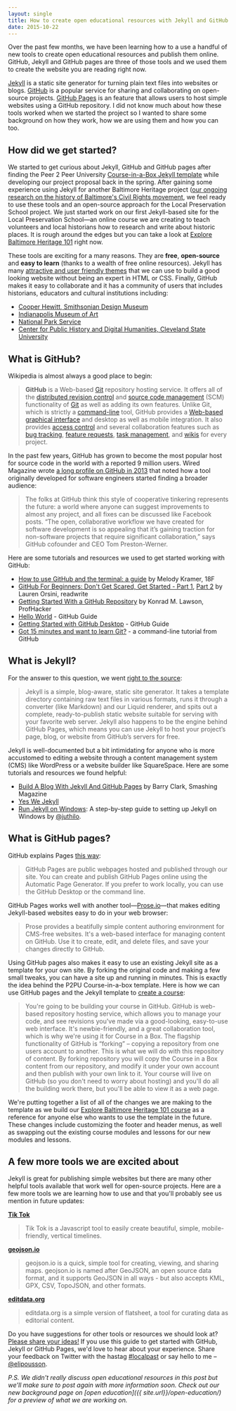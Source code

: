 ```yaml
---
layout: single
title: How to create open educational resources with Jekyll and GitHub Pages
date: 2015-10-22
---
```


Over the past few months, we have been learning how to a use a handful of new tools to create open educational resources and publish them online. GitHub, Jekyll and GitHub pages are three of those tools and we used them to create the website you are reading right now.

[Jekyll](http://jekyllrb.com) is a  static site generator for turning plain text files into websites or blogs. [GitHub](https://github.com/) is a popular service for sharing and collaborating on open-source projects. [GitHub Pages](https://pages.github.com/) is an feature that allows users to host simple websites using a GitHub repository. I did not know much about how these tools worked when we started the project so I wanted to share some background on how they work, how we are using them and how you can too.

## How did we get started?

We started to get curious about Jekyll, GitHub and GitHub pages after finding the Peer 2 Peer University [Course-in-a-Box Jekyll template](http://howto.p2pu.org) while developing our project proposal back in the spring. After gaining some experience using Jekyll for another Baltimore Heritage project ([our ongoing research on the history of Baltimore's Civil Rights movement](http://baltimoreheritage.github.io/baltimore-civil-rights-heritage/about/), we feel ready to use these tools and an open-source approach for the Local Preservation School project. We just started work on our first Jekyll-based site for the Local Preservation School—an online course we are creating to teach volunteers and local historians how to research and write about historic places. It is rough around the edges but you can take a look at [Explore Baltimore Heritage 101](http://baltimoreheritage.github.io/explore-101/) right now.

These tools are exciting for a many reasons. They are **free**, **open-source** and **easy to learn** (thanks to a wealth of free online resources). Jekyll has many [attractive and user friendly themes](http://jekyllthemes.org/) that we can use to build a good looking website without being an expert in HTML or CSS. Finally, GitHub makes it easy to collaborate and it has a community of users that includes historians, educators and cultural institutions including:

- [Cooper Hewitt, Smithsonian Design Museum](https://github.com/cooperhewitt)
- [Indianapolis Museum of Art](https://github.com/IMAmuseum)
- [National Park Service](https://github.com/nationalparkservice)
- [Center for Public History and Digital Humanities, Cleveland State University](https://github.com/CPHDH/)

## What is GitHub?

Wikipedia is almost always a good place to begin:

>**GitHub** is a Web-based [Git](https://en.wikipedia.org/wiki/Git_(software) "Git (software)") repository hosting service. It offers all of the [distributed revision control](https://en.wikipedia.org/wiki/Distributed_revision_control "Distributed revision control") and [source code management](https://en.wikipedia.org/wiki/Source_code_management "Source code management") (SCM) functionality of [Git](https://en.wikipedia.org/wiki/Git_(software) "Git (software)") as well as adding its own features. Unlike Git, which is strictly a [command-line](https://en.wikipedia.org/wiki/Command-line "Command-line") tool, GitHub provides a [Web-based graphical interface](https://en.wikipedia.org/wiki/Web_application "Web application") and desktop as well as mobile integration. It also provides [access control](https://en.wikipedia.org/wiki/Access_control "Access control") and several collaboration features such as [bug tracking](https://en.wikipedia.org/wiki/Bug_tracking_system "Bug tracking system"), [feature requests](https://en.wikipedia.org/wiki/Software_feature "Software feature"), [task management](https://en.wikipedia.org/wiki/Task_management "Task management"), and [wikis](https://en.wikipedia.org/wiki/Wiki "Wiki") for every project.

In the past few years, GitHub has grown to become the most popular host for source code in the world with a reported 9 million users. Wired Magazine wrote [a long profile on GitHub in 2013](http://www.wired.com/2013/09/github-for-anything/) that noted how a tool originally developed for software engineers started finding a broader audience:

>The folks at GitHub think this style of cooperative tinkering represents the future: a world where anyone can suggest improvements to almost any project, and all fixes can be discussed like Facebook posts. “The open, collaborative workflow we have created for software development is so appealing that it’s gaining traction for non-software projects that require significant collaboration,” says GitHub cofounder and CEO Tom Preston-Werner.

Here are some tutorials and resources we used to get started working with GitHub:

- [How to use GitHub and the terminal: a guide](https://18f.gsa.gov/2015/03/03/how-to-use-github-and-the-terminal-a-guide/) by Melody Kramer, 18F
- [GitHub For Beginners: Don't Get Scared, Get Started - Part 1](http://readwrite.com/2013/09/30/understanding-github-a-journey-for-beginners-part-1), [Part 2](http://readwrite.com/2013/10/02/github-for-beginners-part-2) by Lauren Orsini, readwrite
- [Getting Started With a GitHub Repository](http://chronicle.com/blogs/profhacker/getting-started-with-a-github-repository/47393) by Konrad M. Lawson, ProfHacker
- [Hello World](https://guides.github.com/activities/hello-world/) - GitHub Guide
- [Getting Started with GitHub Desktop](https://help.github.com/desktop/guides/getting-started/) - GitHub Guide
- [Got 15 minutes and want to learn Git?](https://try.github.io/levels/1/challenges/1) - a command-line tutorial from GitHub

## What is Jekyll?

For the answer to this question, we went [right to the source](http://jekyllrb.com/docs/home/):

>Jekyll is a simple, blog-aware, static site generator. It takes a template directory containing raw text files in various formats, runs it through a converter (like Markdown) and our Liquid renderer, and spits out a complete, ready-to-publish static website suitable for serving with your favorite web server. Jekyll also happens to be the engine behind GitHub Pages, which means you can use Jekyll to host your project’s page, blog, or website from GitHub’s servers for free.

Jekyll is well-documented but a bit intimidating for anyone who is more accustomed to editing a website through a content management system (CMS) like WordPress or a website builder like SquareSpace. Here are some tutorials and resources we found helpful:

- [Build A Blog With Jekyll And GitHub Pages](http://www.smashingmagazine.com/2014/08/build-blog-jekyll-github-pages/) by Barry Clark, Smashing Magazine
- [Yes We Jekyll](http://yeswejekyll.com/)
- [Run Jekyll on Windows](http://jekyll-windows.juthilo.com/): A step-by-step guide to setting up Jekyll on Windows by [@juthilo](https://twitter.com/juthilo).

## What is GitHub pages?

GitHub explains Pages [this way](https://help.github.com/articles/what-are-github-pages/):

>GitHub Pages are public webpages hosted and published through our site. You can create and publish GitHub Pages online using the Automatic Page Generator. If you prefer to work locally, you can use the GitHub Desktop or the command line.

GitHub Pages works well with another tool—[Prose.io](http://prose.io/#about)—that makes editing Jekyll-based websites easy to do in your web browser:

>Prose provides a beatifully simple content authoring environment for CMS-free websites. It's a web-based interface for managing content on GitHub. Use it to create, edit, and delete files, and save your changes directly to GitHub.

Using GitHub pages also makes it easy to use an existing Jekyll site as a template for your own site. By forking the original code and making a few small tweaks, you can have a site up and running in minutes. This is exactly the idea behind the P2PU Course-in-a-box template. Here is how we can use GitHub pages and the Jekyll template to [create a course](http://howto.p2pu.org/modules/start/create-your-course/):

>You're going to be building your course in GitHub. GitHub is web-based repository hosting service, which allows you to manage your code, and see revisions you've made via a good-looking, easy-to-use web interface. It's newbie-friendly, and a great collaboration tool, which is why we're using it for Course in a Box.
>The flagship functionality of GitHub is “forking” – copying a repository from one users account to another. This is what we will do with this repository of content. By forking repository you will copy the Course in a Box content from our repository, and modify it under your own account and then publish with your own link to it.
>Your course will live on GitHub (so you don't need to worry about hosting) and you'll do all the building work there, but you'll be able to view it as a web page.

We're putting together a list of all of the changes we are making to the template as we build our [Explore Baltimore Heritage 101 course](http://baltimoreheritage.github.io/explore-101/) as a reference for anyone else who wants to use the template in the future. These changes include customizing the footer and header menus, as well as swapping out the existing course modules and lessons for our new modules and lessons.

## A few more tools we are excited about

Jekyll is great for publishing simple websites but there are many other helpful tools available that work well for open-source projects. Here are a few more tools we are learning how to use and that you'll probably see us mention in future updates:

**[Tik Tok](http://datanews.github.io/tik-tok/)**

>Tik Tok is a Javascript tool to easily create beautiful, simple, mobile-friendly, vertical timelines.

**[geojson.io](http://geojson.io)**

> geojson.io is a quick, simple tool for creating, viewing, and sharing maps. geojson.io is named after GeoJSON, an open source data format, and it supports GeoJSON in all ways - but also accepts KML, GPX, CSV, TopoJSON, and other formats.

**[editdata.org](http://editdata.org)**

>editdata.org is a simple version of flatsheet, a tool for curating data as editorial content.

Do you have suggestions for other tools or resources we should look at? [Please share your ideas!](http://localpreservation.github.io/contact/) If you use this guide to get started with GitHub, Jekyll or GitHub Pages, we'd love to hear about your experience. Share your feedback on Twitter with the hastag [#localpast](https://twitter.com/search?q=%23localpast) or say hello to me – [@elipousson](http://twitter.com/elipousson).

_P.S. We didn't really discuss open educational resources in this post but we'll make sure to post again with more information soon. Check out our new background page on [open education]({{ site.url}}/open-education/) for a preview of what we are working on._
